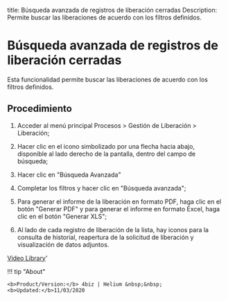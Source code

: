 title:  Búsqueda avanzada de registros de liberación cerradas 
Description: Permite buscar las liberaciones de acuerdo con los filtros definidos. 
# Búsqueda avanzada de registros de liberación cerradas

Esta funcionalidad permite buscar las liberaciones de acuerdo con los filtros definidos.

Procedimiento
-------------

1.  Acceder al menú principal Procesos \> Gestión de Liberación \> Liberación;

2.  Hacer clic en el icono simbolizado por una flecha hacia abajo, disponible al
    lado derecho de la pantalla, dentro del campo de búsqueda;

3.  Hacer clic en "Búsqueda Avanzada"

4.  Completar los filtros y hacer clic en "Búsqueda avanzada";

5.  Para generar el informe de la liberación en formato PDF, haga 
    clic en el botón "Generar PDF" y para generar el informe en formato Excel, 
    haga clic en el botón "Generar XLS";

6.  Al lado de cada registro de liberación de la lista, hay iconos
    para la consulta de historial, reapertura de la solicitud de liberación y
    visualización de datos adjuntos.

<i class='fa fa-youtube-play  fa-2x' style='color:#97ce17;vertical-align: middle;'> </i> [Video Library](https://www.youtube.com/playlist?list=PLB5qK2uzf2RPdiRF4nIuCkAvXedNFV-af)'

!!! tip "About"

    <b>Product/Version:</b> 4biz | Helium &nbsp;&nbsp;
    <b>Updated:</b>11/03/2020

